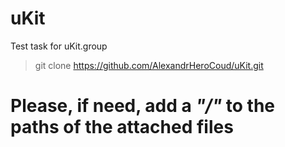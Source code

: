 # uKit
Test task for uKit.group
> git clone https://github.com/AlexandrHeroCoud/uKit.git 
# Please, if need, add a _"/"_ to the paths of the attached files
